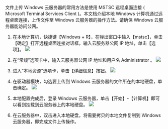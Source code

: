 文件上传 Windows 云服务器的常用方法是使用 MSTSC 远程桌面连接 ( Microsoft Terminal Services Client )。本文档介绍本地 Windows 计算机通过远程桌面连接，上传文件至 Windows 云服务器的操作方法。请确保 Windows 云服务器能访问公网。

 1. 在本地计算机，快捷键【Windows + R】，在弹出窗口中输入【mstsc】，单击【确定】打开远程桌面连接对话框，输入云服务器公网 IP 地址，单击【选项】。
![](https://mc.qcloudimg.com/static/img/80ab67bbac77365528e1e4ebd8fbb023/image.png)

 2. 在“常规”选项卡中，输入云服务器公网 IP 地址和用户名 Administrator 。
 ![](https://mc.qcloudimg.com/static/img/b673c814747e0a3e8c934b5a84dfa89e/image.png)
 
 3. 进入“本地资源”选项卡，单击【详细信息】按钮。
![](https://mccdn.qcloud.com/img56b1c57c38874.png)

 4. 在驱动器模块，勾选要上传到 Windows 云服务器的文件所在的本地硬盘，单击确定。
![](https://mccdn.qcloud.com/img56b1c582c8471.png)

 5. 本地配置完成后，登录 Windows 云服务器，单击【开始】-【计算机】即可以看到挂载到云服务器上的本地硬盘。
![](https://mccdn.qcloud.com/img56b1c58923383.png)

 6. 在云服务器中，双击进入本地硬盘，将需要拷贝的本地文件复制到 Windows 云服务器，即完成文件上传操作。 